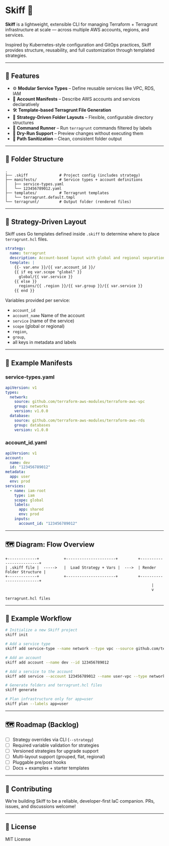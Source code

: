 # Skiff 🚢

**Skiff** is a lightweight, extensible CLI for managing Terraform + Terragrunt infrastructure at scale — across multiple AWS accounts, regions, and services.

Inspired by Kubernetes-style configuration and GitOps practices, Skiff provides structure, reusability, and full customization through templated strategies.

---

## 🚀 Features

- ⚙️ **Modular Service Types** – Define reusable services like VPC, RDS, IAM
- 🧾 **Account Manifests** – Describe AWS accounts and services declaratively
- 🛠️ **Template-based Terragrunt File Generation**
- 🧭 **Strategy-Driven Folder Layouts** – Flexible, configurable directory structures
- 🏃 **Command Runner** – Run `terragrunt` commands filtered by labels
- 🔁 **Dry-Run Support** – Preview changes without executing them
- 🧼 **Path Sanitization** – Clean, consistent folder output

---

## 📁 Folder Structure

```console
.
├── .skiff              # Project config (includes strategy)
├── manifests/          # Service types + account definitions
│   ├── service-types.yaml
│   └── 123456789012.yaml
├── templates/          # Terragrunt templates
│   └── terragrunt.default.tmpl
└── terragrunt/         # Output folder (rendered files)
```

---

## 🧠 Strategy-Driven Layout

Skiff uses Go templates defined inside `.skiff` to determine where to place `terragrunt.hcl` files.

```yaml
strategy:
  name: terragrunt
  description: Account-based layout with global and regional separation
  template: |
    {{- var.env }}/{{ var.account_id }}/
    {{ if eq var.scope "global" }}
      global/{{ var.service }}
    {{ else }}
      regions/{{ .region }}/{{ var.group }}/{{ var.service }}
    {{ end }}
```

Variables provided per service:

- `account_id`
- `account_name` Name of the account
- `service` (name of the service)
- `scope` (global or regional)
- `region`,
- `group`,
- all keys in metadata and labels

---

## 📌 Example Manifests

### service-types.yaml

```yaml
apiVersion: v1
types:
  network:
    source: github.com/terraform-aws-modules/terraform-aws-vpc
    group: networks
    version: v1.0.0
  database:
    source: github.com/terraform-aws-modules/terraform-aws-rds
    group: databases
    version: v1.0.0
```

### account_id.yaml

```yaml
apiVersion: v1
account:
  name: dev
  id: "123456789012"
metadata:
  app: user
  env: prod
services:
  - name: iam-root
    type: iam
    scope: global
    labels:
      app: shared
      env: prod
    inputs:
      account_id: "123456789012"

```

---

## 🗺️ Diagram: Flow Overview

```text
+-------------+           +----------------------+         +-------------------------+
| .skiff file |  ----->   |  Load Strategy + Vars |  --->  | Render Folder Structure |
+-------------+           +----------------------+         +-------------------------+
                                                                 |
                                                                 v
                                                          terragrunt.hcl files
```

---

## 🧪 Example Workflow

```bash
# Initialize a new Skiff project
skiff init

# Add a service type
skiff add service-type --name network --type vpc --source github.com/terraform-aws-modules/terraform-aws-vpc

# Add an account
skiff add account --name dev --id 123456789012

# Add a service to the account
skiff add service --account 123456789012 --name user-vpc --type network --region us-east-1 --labels app=user

# Generate folders and terragrunt.hcl files
skiff generate

# Plan infrastructure only for app=user
skiff plan --labels app=user
```

---

## 🗺️ Roadmap (Backlog)

- [ ] Strategy overrides via CLI (`--strategy`)
- [ ] Required variable validation for strategies
- [ ] Versioned strategies for upgrade support
- [ ] Multi-layout support (grouped, flat, regional)
- [ ] Pluggable pre/post hooks
- [ ] Docs + examples + starter templates

---

## 🤝 Contributing

We’re building Skiff to be a reliable, developer-first IaC companion. PRs, issues, and discussions welcome!

---

## 📄 License

MIT License

